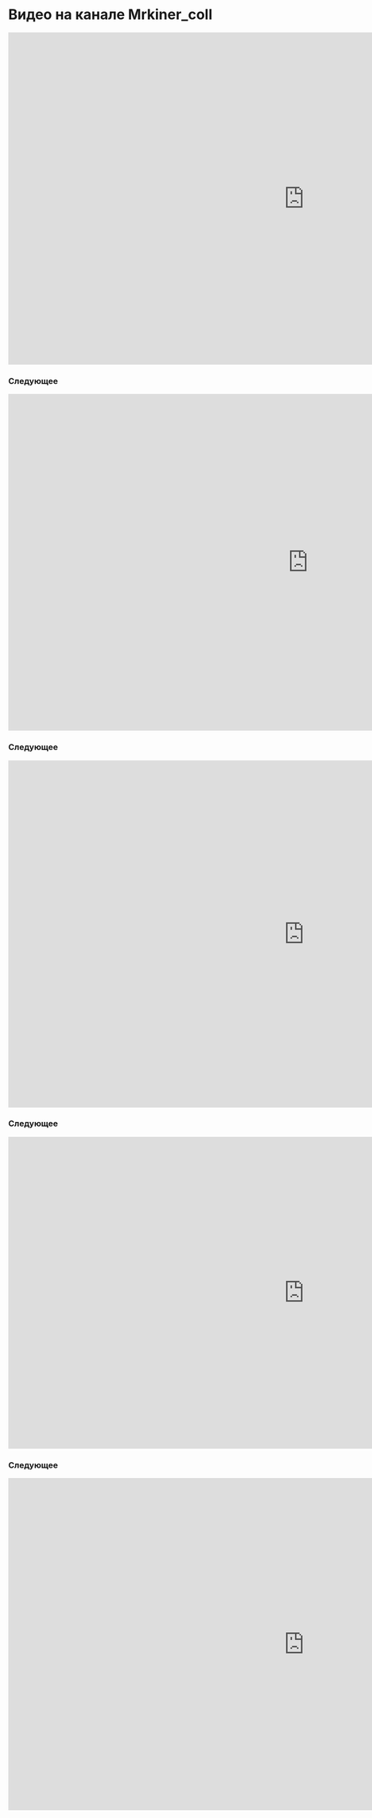 <h1>      Видео на канале Mrkiner_coll</h1>
<iframe width="1189" height="669" src="https://www.youtube.com/embed/2uRMmx-GpIk" title="YouTube video player" frameborder="0" allow="accelerometer; autoplay; clipboard-write; encrypted-media; gyroscope; picture-in-picture" allowfullscreen></iframe>
<h3>Следующее</h3>
<iframe width="1206" height="678" src="https://www.youtube.com/embed/YlSSVd3mqMk" title="YouTube video player" frameborder="0" allow="accelerometer; autoplay; clipboard-write; encrypted-media; gyroscope; picture-in-picture" allowfullscreen></iframe>
<h3>Следующее</h3>
<iframe width="1189" height="699" src="https://www.youtube.com/embed/YP1P-QgPzZs" title="YouTube video player" frameborder="0" allow="accelerometer; autoplay; clipboard-write; encrypted-media; gyroscope; picture-in-picture" allowfullscreen></iframe>
<h3>Следующее</h3>
<iframe width="1189" height="628" src="https://www.youtube.com/embed/IyTtcJW2zzI" title="YouTube video player" frameborder="0" allow="accelerometer; autoplay; clipboard-write; encrypted-media; gyroscope; picture-in-picture" allowfullscreen></iframe>
<h3>Следующее</h3>
<iframe width="1189" height="669" src="https://www.youtube.com/embed/8zJmcd25bwc" title="YouTube video player" frameborder="0" allow="accelerometer; autoplay; clipboard-write; encrypted-media; gyroscope; picture-in-picture" allowfullscreen></iframe>
